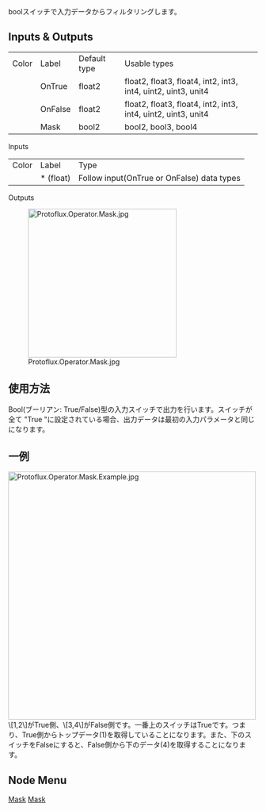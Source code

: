 <languages></languages>
boolスイッチで入力データからフィルタリングします。

## Inputs & Outputs

|       |         |              |                                                               |
|-------|---------|--------------|---------------------------------------------------------------|
| Color | Label   | Default type | Usable types                                                  |
|       | OnTrue  | float2       | float2, float3, float4, int2, int3, int4, uint2, uint3, unit4 |
|       | OnFalse | float2       | float2, float3, float4, int2, int3, int4, uint2, uint3, unit4 |
|       | Mask    | bool2        | bool2, bool3, bool4                                           |

Inputs

|       |            |                                            |
|-------|------------|--------------------------------------------|
| Color | Label      | Type                                       |
|       | \* (float) | Follow input(OnTrue or OnFalse) data types |

Outputs

<figure>
<img src="Protoflux.Operator.Mask.jpg" title="Protoflux.Operator.Mask.jpg" width="300" alt="Protoflux.Operator.Mask.jpg" /><figcaption aria-hidden="true">Protoflux.Operator.Mask.jpg</figcaption>
</figure>

## 使用方法

Bool(ブーリアン:
True/False)型の入力スイッチで出力を行います。スイッチが全て "True
"に設定されている場合、出力データは最初の入力パラメータと同じになります。

## 一例

<img src="Protoflux.Operator.Mask.Example.jpg" title="fig:Protoflux.Operator.Mask.Example.jpg" width="500" alt="Protoflux.Operator.Mask.Example.jpg" />
\[1,2\]がTrue側、\[3,4\]がFalse側です。一番上のスイッチはTrueです。つまり、True側からトップデータ(1)を取得していることになります。また、下のスイッチをFalseにすると、False側から下のデータ(4)を取得することになります。

## Node Menu

[Mask](Category:Protoflux{{#translation:}} "wikilink")
[Mask](Category:Protoflux:Operators{{#translation:}} "wikilink")